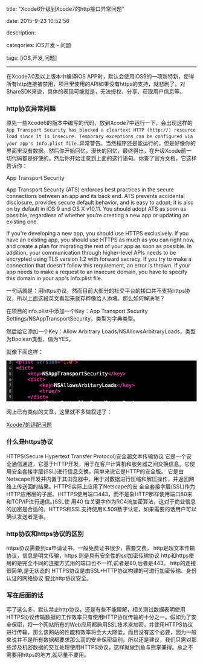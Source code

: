 title: "Xcode6升级到Xcode7的http接口异常问题"

date: 2015-9-23 10:52:56

description:

categories: iOS开发 - 问题

tags: [iOS,开发,问题]

---

在Xcode7.0及以上版本中编译iOS APP时，默认会使用iOS9的一项新特新，使得所有http连接被禁用，项目里使用的API如果没有https的支持，就悲剧了。对ShareSDK来说，具体的表现可能就是，无法授权、分享、获取用户信息等。

<!--more-->

### http协议异常问题

原先一些Xcode6的版本中编写的代码，放到Xcode7中运行一下，会出现这样的`App Transport Security has blocked a cleartext HTTP (http://) resource load since it is insecure. Temporary exceptions can be configured via your app's Info.plist file.`异常警告。当然程序还是能运行的，但是好像你的界面里没有数据。然后你开始回忆，漫长的回忆，最终得出，在升级Xcode前一切代码都是好使的。然后你开始注意到上面的这行语句。你查了官方文档，它这样告诉你：

App Transport Security

App Transport Security (ATS) enforces best practices in the secure connections between an app and its back end. ATS prevents accidental disclosure, provides secure default behavior, and is easy to adopt; it is also on by default in iOS 9 and OS X v10.11. You should adopt ATS as soon as possible, regardless of whether you’re creating a new app or updating an existing one.

If you’re developing a new app, you should use HTTPS exclusively. If you have an existing app, you should use HTTPS as much as you can right now, and create a plan for migrating the rest of your app as soon as possible. In addition, your communication through higher-level APIs needs to be encrypted using TLS version 1.2 with forward secrecy. If you try to make a connection that doesn't follow this requirement, an error is thrown. If your app needs to make a request to an insecure domain, you have to specify this domain in your app's Info.plist file.

一句话就是：用https协议。然而目前大部分的社交平台的接口并不支持https协议，所以上面这段英文看起来就存粹像给人添堵。那么如何解决呢？

在项目的info.plist中添加一个Key：App Transport Security Settings/NSAppTransportSecurity，类型为字典类型。

然后给它添加一个Key：Allow Arbitrary Loads/NSAllowsArbitraryLoads，类型为Boolean类型，值为YES。

就像下面这样：

![](/img/iOS问题-Xcode6升级到Xcode7的http接口异常问题/Xcode异常.png)

网上已有类似的文章，这里就不多做叙述了：

[Xcode7的适配问题](http://www.jianshu.com/p/e66927954c96)

### 什么是https协议

HTTPS(Secure Hypertext Transfer Protocol)安全超文本传输协议 它是一个安全通信通道，它基于HTTP开发，用于在客户计算机和服务器之间交换信息。它使用安全套接字层(SSL)进行信息交换，简单来说它是HTTP的安全版。 它是由Netscape开发并内置于其浏览器中，用于对数据进行压缩和解压操作，并返回网络上传送回的结果。HTTPS实际上应用了Netscape的安 全全套接字层(SSL)作为HTTP应用层的子层。(HTTPS使用端口443，而不是象HTTP那样使用端口80来和TCP/IP进行通信。)SSL使 用40 位关键字作为RC4流加密算法，这对于商业信息的加密是合适的。HTTPS和SSL支持使用X.509数字认证，如果需要的话用户可以确认发送者是谁。

### http协议和https协议的区别

https协议需要到ca申请证书，一般免费证书很少，需要交费。 http是超文本传输协议，信息是明文传输，https 则是具有安全性的ssl加密传输协议 http和https使用的是完全不同的连接方式用的端口也不一样,前者是80,后者是443。
http的连接很简单,是无状态的 HTTPS协议是由SSL+HTTP协议构建的可进行加密传输、身份认证的网络协议 要比http协议安全。


### 写在后面的话

写了这么多，默认禁止http协议，还是有些不能理解，相关测试数据表明使用HTTPS协议传输数据的工作效率只有使用HTTP协议传输的十分之一。假如为了安全保密，将一个网站所有的Web应用都启用SSL技术来加密，并使用HTTPS协议进行传输，那么该网站的性能和效率将会大大降低，而且没有这个必要，因为一般来说并不是所有数据都要求那么高的安全保密级别，所以还是建议，我们只需对那些涉及机密数据的交互处理使用HTTPS协议，这样就做到鱼与熊掌兼得。总之不需要用https的地方,就尽量不要用。




